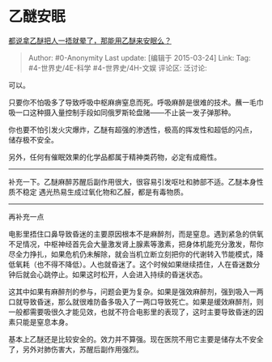 # 乙醚安眠
[都说拿乙醚把人一捂就晕了，那能用乙醚来安眠么？](https://www.zhihu.com/question/28905581/answer/42534031)

> Author: #0-Anonymity
> Last update: [编辑于 2015-03-24]
> Link:
> Tag: #4-世界史/4E-科学 #4-世界史/4H-文娱
> 评论区:
> 泛讨论:

可以。

只要你不怕吸多了导致呼吸中枢麻痹窒息而死。呼吸麻醉是很难的技术。蘸一毛巾吸一口这种摄入量控制手段如同俄罗斯轮盘赌——不止装一发子弹那种。

你也要不怕引发火灾爆炸，乙醚有超强的渗透性，极高的挥发性和超低的闪点， 储存极不安全。

另外，任何有催眠效果的化学品都属于精神类药物，必定有成瘾性。

---

补充一下。乙醚麻醉苏醒后副作用很大，很容易引发呕吐和肺部不适。乙醚本身性质不稳定 遇光热易生成过氧化物和乙醛，都是有毒物质。

---

再补充一点

电影里捂住口鼻导致昏迷的主要原因根本不是麻醉剂，而是窒息。遇到紧急的供氧不足情况，中枢神经首先会大量激发肾上腺素等激素，把身体机能充分激发，帮你尽全力挣扎，如果危机仍未解除，就会当机立断立刻把你的代谢转入节能模式，降低氧耗（也不得不降低）。人也就昏迷了。这个时候如果继续捂住，人在昏迷数分钟后就会心跳停止。如果这时松开，人会进入持续的昏迷状态。

这其中如果有麻醉剂的参与，问题会更为复杂。如果是强效麻醉剂，强到吸入一两口就导致昏迷，那么就很难防备多吸入了一两口导致死亡。如果是缓效麻醉剂，则一般都需要吸很久才能见效，也就不符合电影里的表现了，这时主要导致昏迷的因素只能是窒息本身。

基本上乙醚还是比较安全的。效力并不算强。现在医院不用它主要是储存太不安全了，另外对肺伤害大，苏醒后副作用强烈。
